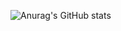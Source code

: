 ![Anurag's GitHub stats](https://github-readme-stats.vercel.app/api?username=wulu-epic&theme=dracula&count_private=true&include_all_commits=true)
